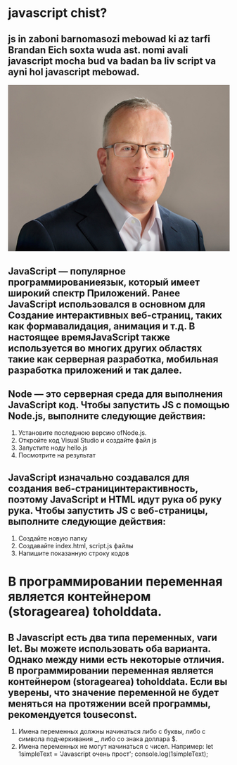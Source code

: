 # javascript chist?

## js in zaboni barnomasozi mebowad ki az tarfi Brandan Eich soxta wuda ast. nomi avali javascript mocha bud va badan ba liv script va ayni hol javascript mebowad.

![Alt-текст](/R.png "Заголовок изображения")

## JavaScript — популярное программированиеязык, который имеет широкий спектр Приложений. Ранее JavaScript использовался в основном для Создание интерактивных веб-страниц, таких как формавалидация, анимация и т.д. В настоящее времяJavaScript также используется во многих других областях такие как серверная разработка, мобильная разработка приложений и так далее.

## Node — это серверная среда для выполнения JavaScript код. Чтобы запустить JS с помощью Node.js, выполните следующие действия:

1.  Установите последнюю версию ofNode.js.
2.  Откройте код Visual Studio и создайте файл js
3.  Запустите ноду hello.js
4.  Посмотрите на результат

## JavaScript изначально создавался для создания веб-страницинтерактивность, поэтому JavaScript и HTML идут рука об руку рука. Чтобы запустить JS с веб-страницы, выполните следующие действия:

1. Создайте новую папку
2. Создавайте index.html, script.js файлы
3. Напишите показанную строку кодов

# В программировании переменная является контейнером (storagearea) toholddata.

## В Javascript есть два типа переменных, varи let. Вы можете использовать оба варианта. Однако между ними есть некоторые отличия. В программировании переменная является контейнером (storagearea) toholddata. Если вы уверены, что значение переменной не будет меняться на протяжении всей программы, рекомендуется touseconst.

1.  Имена переменных должны начинаться либо с буквы, либо с символа подчеркивания \_, либо со знака доллара $.
2.  Имена переменных не могут начинаться с чисел. Например:
    let 1simpleText = 'Javascript очень прост';
    console.log(1simpleText);
